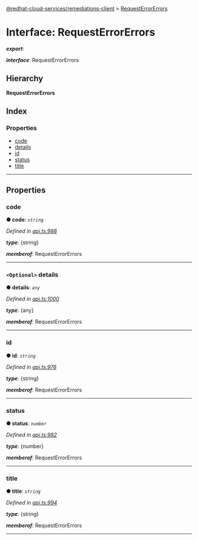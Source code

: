 [@redhat-cloud-services/remediations-client](../README.md) > [RequestErrorErrors](../interfaces/requesterrorerrors.md)

# Interface: RequestErrorErrors

*__export__*: 

*__interface__*: RequestErrorErrors

## Hierarchy

**RequestErrorErrors**

## Index

### Properties

* [code](requesterrorerrors.md#code)
* [details](requesterrorerrors.md#details)
* [id](requesterrorerrors.md#id)
* [status](requesterrorerrors.md#status)
* [title](requesterrorerrors.md#title)

---

## Properties

<a id="code"></a>

###  code

**● code**: *`string`*

*Defined in [api.ts:988](https://github.com/RedHatInsights/javascript-clients/blob/master/packages/remediations/api.ts#L988)*

*__type__*: {string}

*__memberof__*: RequestErrorErrors

___
<a id="details"></a>

### `<Optional>` details

**● details**: *`any`*

*Defined in [api.ts:1000](https://github.com/RedHatInsights/javascript-clients/blob/master/packages/remediations/api.ts#L1000)*

*__type__*: {any}

*__memberof__*: RequestErrorErrors

___
<a id="id"></a>

###  id

**● id**: *`string`*

*Defined in [api.ts:976](https://github.com/RedHatInsights/javascript-clients/blob/master/packages/remediations/api.ts#L976)*

*__type__*: {string}

*__memberof__*: RequestErrorErrors

___
<a id="status"></a>

###  status

**● status**: *`number`*

*Defined in [api.ts:982](https://github.com/RedHatInsights/javascript-clients/blob/master/packages/remediations/api.ts#L982)*

*__type__*: {number}

*__memberof__*: RequestErrorErrors

___
<a id="title"></a>

###  title

**● title**: *`string`*

*Defined in [api.ts:994](https://github.com/RedHatInsights/javascript-clients/blob/master/packages/remediations/api.ts#L994)*

*__type__*: {string}

*__memberof__*: RequestErrorErrors

___

